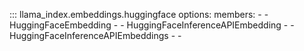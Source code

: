 ::: llama_index.embeddings.huggingface
    options:
      members:
        -
        - HuggingFaceEmbedding
        -
        - HuggingFaceInferenceAPIEmbedding
        -
        - HuggingFaceInferenceAPIEmbeddings
        -
        -
